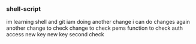 ### shell-script
im learning shell and git
iam doing another change
i can do changes again
another change to check
change to check pems function
to check auth access
new key
new key second check

